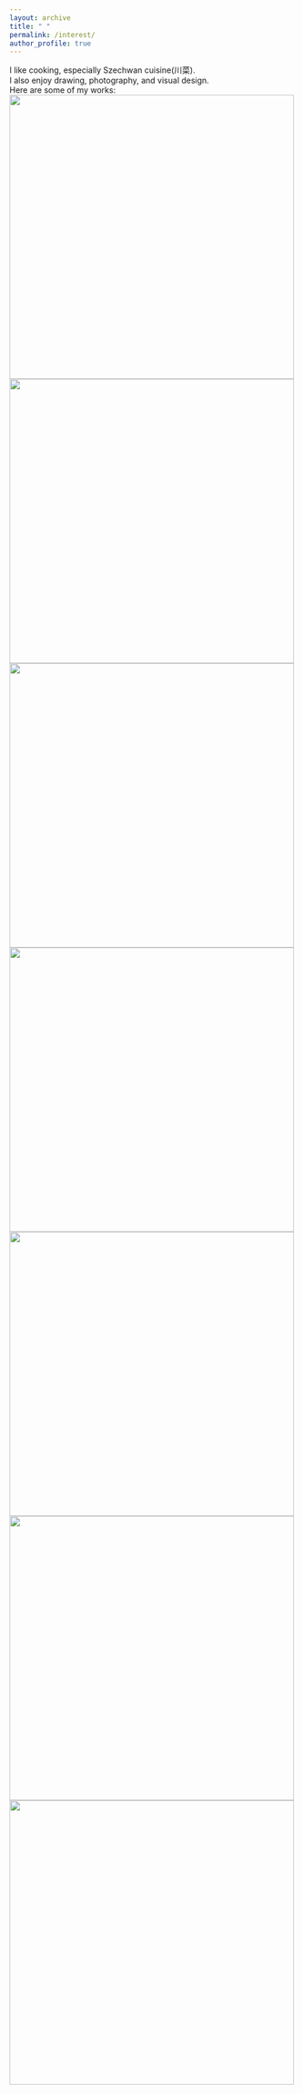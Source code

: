 ```yaml
---
layout: archive
title: " "
permalink: /interest/
author_profile: true
---
```


I like cooking, especially Szechwan cuisine(川菜). <br>
I also enjoy drawing, photography, and visual design.<br>
Here are some of my works:<br>
<img width = '500' src='/images/artworks/01.jpg'><br>
<img width = '500' src='/images/artworks/02.jpg'><br>
<img width = '500' src='/images/artworks/03.jpg'><br>
<img width = '500' src='/images/artworks/04.jpg'><br>
<img width = '500' src='/images/artworks/05.jpg'><br>
<img width = '500' src='/images/artworks/06.jpg'><br>
<img width = '500' src='/images/artworks/07.jpg'><br>
